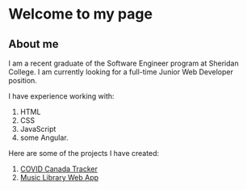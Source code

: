 # Welcome to my page

## About me 

I am a recent graduate of the Software Engineer program at Sheridan College.
I am currently looking for a full-time Junior Web Developer position. 

I have experience working with:
1. HTML
2. CSS
3. JavaScript
4. some Angular. 

Here are some of the projects I have created: 
1. [COVID Canada Tracker](https://estefaniamelo.github.io/CovidTracker/)
2. [Music Library Web App](https://estefaniamelo.github.io/MusicLibrary/)

